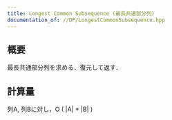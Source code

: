 ```yaml
---
title: Longest Common Subsequence (最長共通部分列)
documentation_of: //DP/LongestCommonSubsequence.hpp
---
```


## 概要  
最長共通部分列を求める．復元して返す．  

## 計算量  
列A, 列Bに対し，O ( |A| * |B| )
